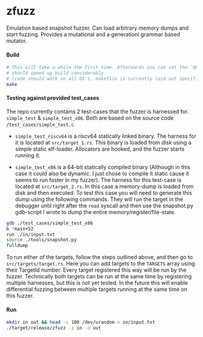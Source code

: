 # zfuzz
Emulation based snapshot fuzzer. Can load arbitrary memory dumps and start fuzzing. Provides a
mutational and a generationl grammar based mutator.

#### Build
```sh
# This will take a while the first time. Afterwards you can set the `QUICK_REBUILD` flag which
# should speed up build considerably
# (code should work on all OS's, makefile is currently laid out specifically for linux though)
make
```

#### Testing against provided test\_cases
The repo currently contains 2 test-cases that the fuzzer is harnessed for. `simple_test` &
`simple_test_x86`. Both are based on the source code `/test_cases/simple_test.c`. 

- `simple_test_riscv64` is a riscv64 statically linked binary. The harness for it is located at
`src/target_1.rs`. This binary is loaded from disk using a simple static elf-loader. Allocators are
hooked, and the fuzzer starts running it.

- `simple_test_x86` is a 64-bit statically compiled binary (Although in this case it could also be
dynamic. I just chose to compile it static cause it seems to run faster in my fuzzer). The harness
for this test-case is located at `src/target_2.rs`. In this case a memory-dump is loaded from disk
and then executed. To test this case you will need to generate this dump using the following
commands. They will run the target in the debugger until right after the `read` syscall and then
use the snapshot.py gdb-script I wrote to dump the entire memory/register/file-state.
```sh
gdb ./test_cases/simple_test_x86
b *main+52      
run ./in/input.txt
source ./tools/snapshot.py 
fulldump
```

To run either of the targets, follow the steps outlined above, and then go to 
`src/targets/target.rs`. Here you can add targets to the `TARGETS` array using their TargetId 
number. Every target registered this way will be run by the fuzzer. Technically both targets can be
run at the same time by registering multiple harnesses, but this is not yet tested. In the future 
this will enable differential fuzzing between multiple targets running at the same time on this
fuzzer.

#### Run
```sh
mkdir in out && head -c 100 /dev/urandom > in/input.txt
./target/release/zfuzz -i in -o out
```

